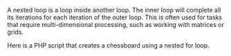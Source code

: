 A nested loop is a loop inside another loop. The inner loop will complete all its iterations for each iteration of the outer loop. This is often used for tasks that require multi-dimensional processing, such as working with matrices or grids.

Here is a PHP script that creates a chessboard using a nested for loop.
